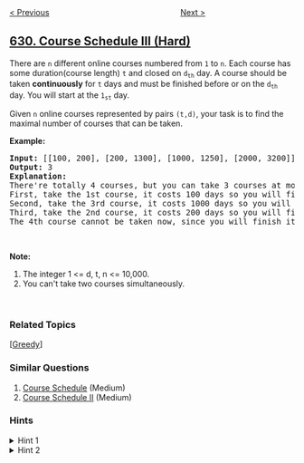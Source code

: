<!--|This file generated by command(leetcode description); DO NOT EDIT.    |-->
<!--+----------------------------------------------------------------------+-->
<!--|@author    openset <openset.wang@gmail.com>                           |-->
<!--|@link      https://github.com/openset                                 |-->
<!--|@home      https://github.com/openset/leetcode                        |-->
<!--+----------------------------------------------------------------------+-->

[< Previous](../k-inverse-pairs-array "K Inverse Pairs Array")
　　　　　　　　　　　　　　　　
[Next >](../design-excel-sum-formula "Design Excel Sum Formula")

## [630. Course Schedule III (Hard)](https://leetcode.com/problems/course-schedule-iii "课程表 III")

<p>There are <code>n</code> different online courses numbered from <code>1</code> to <code>n</code>. Each course has some duration(course length) <code>t</code> and closed on <code>d<sub>th</sub></code> day. A course should be taken <b>continuously</b> for <code>t</code> days and must be finished before or on the <code>d<sub>th</sub></code> day. You will start at the <code>1<sub>st</sub></code> day.</p>

<p>Given <code>n</code> online courses represented by pairs <code>(t,d)</code>, your task is to find the maximal number of courses that can be taken.</p>

<p><b>Example:</b></p>

<pre>
<b>Input:</b> [[100, 200], [200, 1300], [1000, 1250], [2000, 3200]]
<b>Output:</b> 3
<b>Explanation:</b> 
There&#39;re totally 4 courses, but you can take 3 courses at most:
First, take the 1st course, it costs 100 days so you will finish it on the 100th day, and ready to take the next course on the 101st day.
Second, take the 3rd course, it costs 1000 days so you will finish it on the 1100th day, and ready to take the next course on the 1101st day. 
Third, take the 2nd course, it costs 200 days so you will finish it on the 1300th day. 
The 4th course cannot be taken now, since you will finish it on the 3300th day, which exceeds the closed date.
</pre>

<p>&nbsp;</p>

<p><b>Note:</b></p>

<ol>
	<li>The integer 1 &lt;= d, t, n &lt;= 10,000.</li>
	<li>You can&#39;t take two courses simultaneously.</li>
</ol>

<p>&nbsp;</p>

### Related Topics
  [[Greedy](../../tag/greedy/README.md)]

### Similar Questions
  1. [Course Schedule](../course-schedule) (Medium)
  1. [Course Schedule II](../course-schedule-ii) (Medium)

### Hints
<details>
<summary>Hint 1</summary>
During iteration, say I want to add the current course, currentTotalTime being total time of all courses taken till now, but adding the current course might exceed my deadline or it doesn’t.</br></br>

1. If it doesn’t, then I have added one new course. Increment the currentTotalTime with duration of current course.
</details>

<details>
<summary>Hint 2</summary>
2. If it exceeds deadline, I can swap current course with current courses that has biggest duration.</br>
* No harm done and I might have just reduced the currentTotalTime, right? </br>
* What preprocessing do I need to do on my course processing order so that this swap is always legal?
</details>
